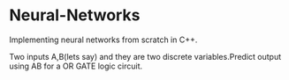 # Neural-Networks
Implementing neural networks from scratch in C++.

Two inputs A,B(lets say) and they are two discrete variables.Predict output using AB for a OR GATE logic circuit.
